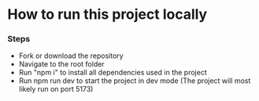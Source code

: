 # How to run this project locally

### Steps

- Fork or download the repository
- Navigate to the root folder
- Run "npm i" to install all dependencies used in the project
- Run npm run dev to start the project in dev mode (The project will most likely run on port 5173)
